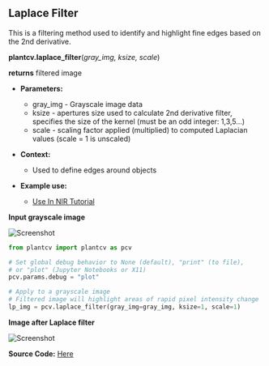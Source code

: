 ## Laplace Filter

This is a filtering method used to identify and highlight fine edges based on the 2nd derivative.

**plantcv.laplace_filter**(*gray_img, ksize, scale*)

**returns** filtered image

- **Parameters:**
    - gray_img - Grayscale image data
    - ksize - apertures size used to calculate 2nd derivative filter, specifies the size of the kernel (must be an odd integer: 1,3,5...)
    - scale - scaling factor applied (multiplied) to computed Laplacian values (scale = 1 is unscaled) 
    
- **Context:**
    - Used to define edges around objects
- **Example use:**
    - [Use In NIR Tutorial](tutorials/nir_tutorial.md)

**Input grayscale image**

![Screenshot](img/documentation_images/laplace_filter/grayscale_image.jpg)

```python
from plantcv import plantcv as pcv

# Set global debug behavior to None (default), "print" (to file), 
# or "plot" (Jupyter Notebooks or X11)
pcv.params.debug = "plot"

# Apply to a grayscale image
# Filtered image will highlight areas of rapid pixel intensity change
lp_img = pcv.laplace_filter(gray_img=gray_img, ksize=1, scale=1)

```

**Image after Laplace filter**

![Screenshot](img/documentation_images/laplace_filter/lp_filtered.jpg)

**Source Code:** [Here](https://github.com/danforthcenter/plantcv/blob/main/plantcv/plantcv/laplace_filter.py)
